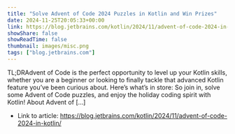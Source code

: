 ```yaml
---
title: "Solve Advent of Code 2024 Puzzles in Kotlin and Win Prizes"
date: 2024-11-25T20:05:33+00:00
link: https://blog.jetbrains.com/kotlin/2024/11/advent-of-code-2024-in-kotlin/
showShare: false
showReadTime: false
thumbnail: images/misc.png
tags: ["blog.jetbrains.com"]
---
```

TL;DRAdvent of Code is the perfect opportunity to level up your Kotlin skills, whether you are a beginner or looking to finally tackle that advanced Kotlin feature you’ve been curious about. Here’s what’s in store: So join in, solve some Advent of Code puzzles, and enjoy the holiday coding spirit with Kotlin! About Advent of […]

- Link to article: https://blog.jetbrains.com/kotlin/2024/11/advent-of-code-2024-in-kotlin/